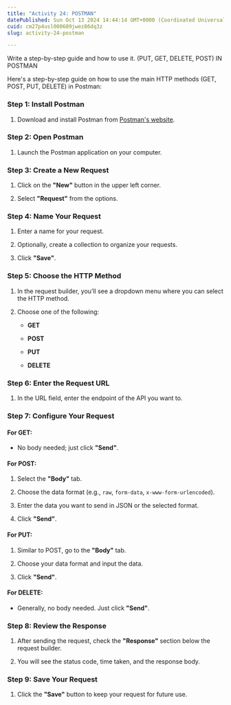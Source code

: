 ```yaml
---
title: "Activity 24: POSTMAN"
datePublished: Sun Oct 13 2024 14:44:14 GMT+0000 (Coordinated Universal Time)
cuid: cm27p4usl000609jwez86dq3z
slug: activity-24-postman

---
```


Write a step-by-step guide and how to use it. (PUT, GET, DELETE, POST) IN POSTMAN

Here's a step-by-step guide on how to use the main HTTP methods (GET, POST, PUT, DELETE) in Postman:

### Step 1: Install Postman

1. Download and install Postman from [Postman's website](https://www.postman.com/downloads/).
    

### Step 2: Open Postman

1. Launch the Postman application on your computer.
    

### Step 3: Create a New Request

1. Click on the **"New"** button in the upper left corner.
    
2. Select **"Request"** from the options.
    

### Step 4: Name Your Request

1. Enter a name for your request.
    
2. Optionally, create a collection to organize your requests.
    
3. Click **"Save"**.
    

### Step 5: Choose the HTTP Method

1. In the request builder, you’ll see a dropdown menu where you can select the HTTP method.
    
2. Choose one of the following:
    
    * **GET**
        
    * **POST**
        
    * **PUT**
        
    * **DELETE**
        

### Step 6: Enter the Request URL

1. In the URL field, enter the endpoint of the API you want to.
    

### Step 7: Configure Your Request

#### For **GET**:

* No body needed; just click **"Send"**.
    

#### For **POST**:

1. Select the **"Body"** tab.
    
2. Choose the data format (e.g., `raw`, `form-data`, `x-www-form-urlencoded`).
    
3. Enter the data you want to send in JSON or the selected format.
    
4. Click **"Send"**.
    

#### For **PUT**:

1. Similar to POST, go to the **"Body"** tab.
    
2. Choose your data format and input the data.
    
3. Click **"Send"**.
    

#### For **DELETE**:

* Generally, no body needed. Just click **"Send"**.
    

### Step 8: Review the Response

1. After sending the request, check the **"Response"** section below the request builder.
    
2. You will see the status code, time taken, and the response body.
    

### Step 9: Save Your Request

1. Click the **"Save"** button to keep your request for future use.